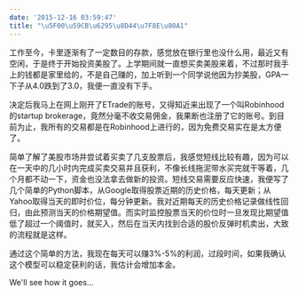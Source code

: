 ```yaml
---
date: '2015-12-16 03:59:47'
title: "\u5F00\u59CB\u6295\u8D44\u7F8E\u80A1"
---
```

工作至今，卡里逐渐有了一定数目的存款，感觉放在银行里也没什么用，最近又有空闲，于是终于开始投资美股了。上学期间就一直想买卖美股来着，不过那时我手上的钱都是家里给的，不是自己赚的，加上听到一个同学说他因为抄美股，GPA一下子从4.0跌到了3.0，我便一直没有下手。

决定后我马上在网上刚开了ETrade的账号，又得知近来出现了一个叫Robinhood的startup brokerage，竟然分毫不收交易佣金，我果断也注册了它的账号。到目前为止，我所有的交易都是在Robinhood上进行的，因为免费交易实在是太方便了。

简单了解了美股市场并尝试着买卖了几支股票后，我感觉短线比较有趣，因为可以在一天中的几小时内完成买卖交易并且获利，不像长线拖泥带水买完就干等着，几个月都不动一下，资金也没法拿去做新的投资。短线交易需要反应快速，我便写了几个简单的Python脚本，从Google取得股票近期的历史价格，每天更新；从Yahoo取得当天的即时价位，每分钟更新。我对近期每天的历史价格记录做线性回归，由此预测当天的价格期望值。而实时监控股票当天的价位时一旦发现比期望值低了超过一个阈值时，就买入，然后在当天内找到合适的股价反弹时机卖出，大致的流程就是这样。

通过这个简单的方法，我现在每天可以赚3%-5%的利润，过段时间，如果我确认这个模型可以稳定获利的话，我估计会增加本金。

We'll see how it goes...